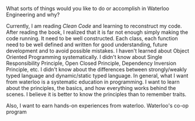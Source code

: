 What sorts of things would you like to do or accomplish in Waterloo Engineering and why?

Currently, I am reading *Clean Code* and learning to reconstruct my code. After reading the book, I realized that it is far not enough simply making the code running. It need to be well constructed. Each class, each function need to be well defined and written for good understanding, future development and to avoid possible mistakes. I haven't learned about Object Oriented Programming systematically. I didn't know about Single Responsibility Principle, Open Closed Principle, Dependency Inversion Principle, etc. I didn't know about the differences between strongly/weakly typed language and dynamic/static typed language. In general, what I want from waterloo is a systematic education in programming. I want to learn about the principles, the basics, and how everything works behind the scenes. I believe it is better to know the principles than to remember traits.

Also, I want to earn hands-on experiences from waterloo. Waterloo's co-op program 